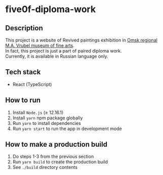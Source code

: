 # five0f-diploma-work

## Description

This project is a website of Revived paintings exhibition
in [Omsk regional M.A. Vrubel museum of fine arts](https://vrubel.ru/).\
In fact, this project is just a part of paired diploma work.\
Currently, it is available in Russian language only.

## Tech stack

* React (TypeScript)

## How to run

1. Install `Node.js` (≥ 12.16.1)
2. Install `yarn` npm package globally
3. Run `yarn` to install dependencies
4. Run `yarn start` to run the app in development mode

## How to make a production build

1. Do steps 1-3 from the previous section
2. Run `yarn build` to create the production build
3. See `./build` directory contents
